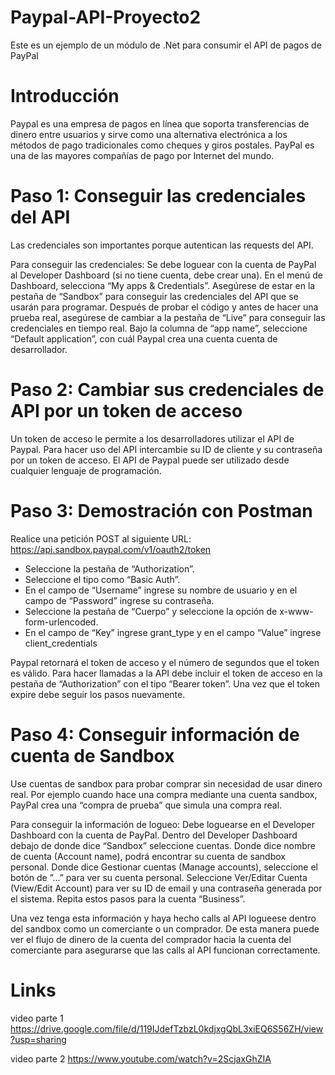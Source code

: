 # Paypal-API-Proyecto2
Este es un ejemplo de un módulo de .Net para consumir el API de pagos de PayPal

# Introducción 
Paypal es una empresa de pagos en línea que soporta transferencias de dinero entre usuarios y sirve como una alternativa electrónica a los métodos de pago tradicionales como cheques y giros postales. PayPal es una de las mayores compañías de pago por Internet del mundo.

# Paso 1: Conseguir las credenciales del API
Las credenciales son importantes porque autentican las requests del API.

Para conseguir las credenciales:
Se debe loguear con la cuenta de PayPal al Developer Dashboard (si no tiene cuenta, debe crear una).
En el menú de Dashboard, selecciona “My apps & Credentials”.
Asegúrese de estar en la pestaña de “Sandbox” para conseguir las credenciales del API que se usarán para programar. Después de probar el código y antes de hacer una prueba real, asegúrese de cambiar a la pestaña de “Live” para conseguir las credenciales en tiempo real.
Bajo la columna de “app name”, seleccione “Default application”, con cuál Paypal crea una cuenta cuenta de desarrollador.

# Paso 2: Cambiar sus credenciales de API por un token de acceso
Un token de acceso le permite a los desarrolladores utilizar el API de Paypal.
Para hacer uso del API intercambie su ID de cliente y su contraseña por un token de acceso. 
El API de Paypal puede ser utilizado desde cualquier lenguaje de programación.

# Paso 3: Demostración con Postman
Realice una petición POST al siguiente URL: https://api.sandbox.paypal.com/v1/oauth2/token

- Seleccione la pestaña de “Authorization”.
- Seleccione el tipo como “Basic Auth”.
- En el campo de “Username” ingrese su nombre de usuario y en el campo de “Password” ingrese su contraseña.
- Seleccione la pestaña de “Cuerpo” y seleccione la opción de x-www-form-urlencoded.
- En el campo de “Key” ingrese grant_type y en el campo “Value” ingrese client_credentials


Paypal retornará el token de acceso y el número de segundos que el token es válido. Para hacer llamadas a la API debe incluir el token de acceso en la pestaña de “Authorization” con el tipo “Bearer token”. Una vez que el token expire debe seguir los pasos nuevamente.



# Paso 4: Conseguir información de cuenta de Sandbox
Use cuentas de sandbox para probar comprar sin necesidad de usar dinero real. Por ejemplo cuando hace una compra mediante una cuenta sandbox, PayPal crea una “compra de prueba” que simula una compra real.

Para conseguir la información de logueo:
Debe loguearse en el Developer Dashboard con la cuenta de PayPal.
Dentro del Developer Dashboard debajo de donde dice “Sandbox” seleccione cuentas.
Donde dice nombre de cuenta (Account name), podrá encontrar su cuenta de sandbox personal.
Donde dice Gestionar cuentas (Manage accounts), seleccione el botón de ”...” para ver su cuenta personal.
Seleccione Ver/Editar Cuenta (View/Edit Account) para ver su ID de email y una contraseña generada por el sistema.
Repita estos pasos para la cuenta “Business”.

Una vez tenga esta información y haya hecho calls al API logueese dentro del sandbox como un comerciante o un comprador. De esta manera puede ver el flujo de dinero de la cuenta del comprador hacia la cuenta del comerciante para asegurarse que las calls al API funcionan correctamente.


# Links


video parte 1
https://drive.google.com/file/d/119IJdefTzbzL0kdjxgQbL3xiEQ6S56ZH/view?usp=sharing

video parte 2
https://www.youtube.com/watch?v=2ScjaxGhZIA
